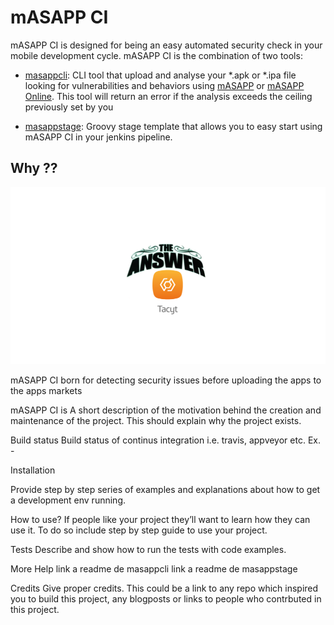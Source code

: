 # mASAPP CI

mASAPP CI is designed for being an easy automated security check in your mobile development cycle.
mASAPP CI is the combination of two tools:
 
 * [masappcli](docs/source/index.rst): CLI tool that upload and analyse your *.apk or *.ipa file looking for vulnerabilities and behaviors using 
 [mASAPP](https://www.elevenpaths.com/es/tecnologia/masapp/index.html) or 
 [mASAPP Online](https://www.elevenpaths.com/es/tecnologia/masapp-online/index.html).
 This tool will return an error if the analysis exceeds the ceiling previously set by you
    
 * [masappstage](masappstage/README.md): Groovy stage template that allows you to easy start using mASAPP CI in your jenkins 
 pipeline.


## Why ??

![alt text](readme_resources/tacyt_is_the_answer.png)

mASAPP CI born for detecting security issues before uploading the apps to the apps markets
 

mASAPP CI is 
A short description of the motivation behind the creation and maintenance of the project. This should explain why the project exists.


Build status
Build status of continus integration i.e. travis, appveyor etc. Ex. -


Installation

Provide step by step series of examples and explanations about how to get a development env running.

How to use?
If people like your project they’ll want to learn how they can use it. To do so include step by step guide to use your project.


Tests
Describe and show how to run the tests with code examples.


More Help
link a readme de masappcli 
link a readme de masappstage


Credits
Give proper credits. This could be a link to any repo which inspired you to build this project, any blogposts or links to people who contrbuted in this project.
